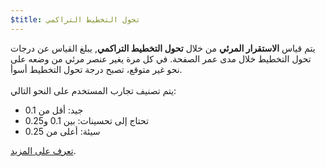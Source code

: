 ```yaml
---
$title: تحول التخطيط التراكمي
---
```


يتم قياس **الاستقرار المرئي** من خلال **تحول التخطيط التراكمي**, يبلغ القياس عن درجات تحول التخطيط خلال مدى عمر الصفحة. في كل مرة يغير عنصر مرئي من وضعه على نحو غير متوقع، تصبح درجة تحول التخطيط أسوأ.  <br><br> يتم تصنيف تجارب المستخدم على النحو التالي:

- جيد: أقل من 0.1
- تحتاج إلى تحسينات: بين 0.1 و0.25
- سيئة: أعلى من 0.25

[تعرف على المزيد](https://web.dev/cls/).
